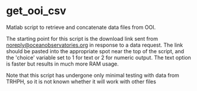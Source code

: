 # get_ooi_csv
Matlab script to retrieve and concatenate data files from OOI.

The starting point for this script is the download link sent from noreply@oceanobservatories.org in response to a data request. The link should be pasted into the appropriate spot near the top of the script, and the 'choice' variable set to 1 for text or 2 for numeric output. The text option is faster but results in much more RAM usage.  

Note that this script has undergone only minimal testing with data from TRHPH, so it is not known whether it will work with other files